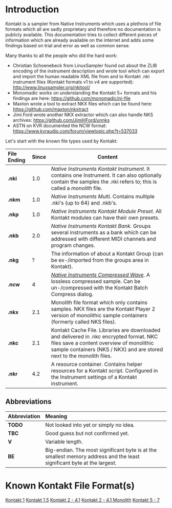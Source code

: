 # Introduction

Kontakt is a sampler from Native Instruments which uses a plethora of file formats which all are sadly proprietary
and therefore no documentation is publicly available. This documentation tries to collect different pieces of
information which are already available on the internet and adds some findings based on trial and error as well
as common sense.

Many thanks to all the people who did the hard work:

* Christian Schoenebeck from LinuxSampler found out about the ZLIB encoding of the instrument description and wrote tool which can export and import the human readable XML file from and to Kontakt .nki instrument files (Kontakt formats v1 to v4 are supported): http://www.linuxsampler.org/nkitool/
* Monomadic works on understanding the Kontakt 5+ formats and his findings are here: https://github.com/monomadic/ni-file
* Maxton wrote a tool to extract NKX files which can be found here: https://github.com/maxton/nkxtract
* Jimi Ford wrote another NKX extractor which can also handle NKS archives: https://github.com/JimiHFord/unnks
* ASTN on KVR documented the NCW format: https://www.kvraudio.com/forum/viewtopic.php?t=537033

Let's start with the known file types used by Kontakt:

| File Ending    | Since | Content                                                                            |
|:---------------|:------|------------------------------------------------------------------------------------|
| **.nki**       | 1.0   | *Native Instruments Kontakt Instrument*. It contains one Instrument. It can also optionally contain the samples the .nki refers to; this is called a *monolith* file. |
| **.nkm**       | 1.0   | *Native Instruments Multi*. Contains multiple .nki's (up to 64) and .nkb's.        |
| **.nkp**       | 1.0   | *Native Instruments Kontakt Module Preset*. All Kontakt modules can have their own presets. |
| **.nkb**       | 2.0   | *Native Instruments Kontakt Bank*. Groups several instruments as a bank which can be addressed with different MIDI channels and program changes. |
| **.nkg**       | ?     | The information of about a Kontakt Group (can be ex-/imported from the groups area in Kontakt). |
| **.ncw**       | 4     | [*Native Instruments Compressed Wave*](./NCW-File-Format.md). A lossless compressed sample. Can be un-/compressed with the Kontakt Batch Compress dialog. |
| **.nkx**       | 2.1   | Monolith file format which only contains samples. NKX files are the Kontakt Player 2 version of monolithic sample containers (formerly called NKS files). |
| **.nkc**       | 2.1   | Kontakt Cache File. Libraries are downloaded and delivered in .nkc encrypted format. NKC files save a content overview of monolithic sample containers (NKS / NKX) and are stored next to the monolith files. |
| **.nkr**       | 4.2   | A resource container. Contains helper resources for a Kontakt script. Configured in the Instrument settings of a Kontakt instrument. |

## Abbreviations

| Abbreviation  | Meaning                                |
|:--------------|:---------------------------------------|
| **TODO**      | Not looked into yet or simply no idea. |
| **TBC**       | Good guess but not confirmed yet.      |
| **V**         | Variable length.                       |
| **BE**        | Big-endian. The most significant byte is at the smallest memory address and the least significant byte at the largest. |

# Known Kontakt File Format(s)

[Kontakt 1](./Kontakt-File-Format.md#kontakt-1---nki-format)
[Kontakt 1.5](./Kontakt-File-Format.md#kontakt-15---nki-format)
[Kontakt 2 - 4.1](./Kontakt-File-Format.md#kontakt-2---41x---nki-format)
[Kontakt 2 - 4.1 Monolith](./Kontakt-File-Format.md#kontakt-2---41x---nki-monolith-format)
[Kontakt 5 - 7](./Kontakt-File-Format.md#kontakt-5-6-and-7)
